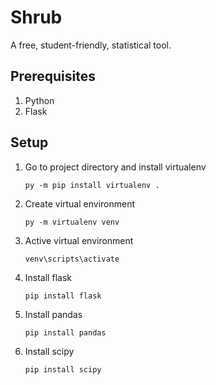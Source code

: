 # Shrub
A free, student-friendly, statistical tool.

## Prerequisites ##
1. Python
2. Flask

## Setup ##
1.  Go to project directory and install virtualenv


    `py -m pip install virtualenv .`
2.  Create virtual environment


    `py -m virtualenv venv`
3.  Active virtual environment


    `venv\scripts\activate`
4.  Install flask


    `pip install flask`
5.  Install pandas


    `pip install pandas`
6.  Install scipy


    `pip install scipy`




